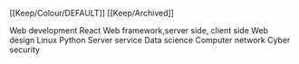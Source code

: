 [[Keep/Colour/DEFAULT]] [[Keep/Archived]] 

Web development
React
Web framework,server side, client side
Web design
Linux
Python
Server service
Data science
Computer network
Cyber security

